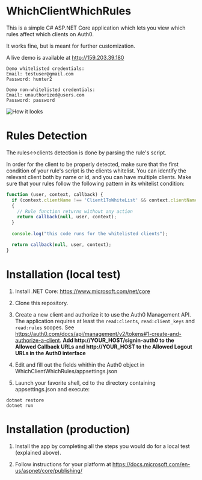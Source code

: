 # WhichClientWhichRules

This is a simple C# ASP.NET Core application which lets you view which rules affect which clients on Auth0.

It works fine, but is meant for further customization.

A live demo is available at http://159.203.39.180
```
Demo whitelisted credentials:
Email: testuser@gmail.com
Password: hunter2

Demo non-whitelisted credentials:
Email: unauthorized@users.com
Password: password
```

![How it looks](http://i.imgur.com/WR7BXVW.png)

# Rules Detection

The rules<->clients detection is done by parsing the rule's script.

In order for the client to be properly detected, make sure that the first condition of your rule's script is the clients whitelist. You can identify the relevant client both by name or id, and you can have multiple clients. Make sure that your rules follow the following pattern in its whitelist condition:

```javascript
function (user, context, callback) {
  if (context.clientName !== 'Client1ToWhiteList' && context.clientName !== 'SecondClientToWhiteList' && context.clientID !== '3wgXJTZpOPobwfQl8EeAHPsxYpKRdP5B')
  {
    // Rule function returns without any action  
    return callback(null, user, context);
  }
  
  console.log("this code runs for the whitelisted clients");

  return callback(null, user, context);
}
```

# Installation (local test)

1. Install .NET Core: https://www.microsoft.com/net/core

2. Clone this repository.

3. Create a new client and authorize it to use the Auth0 Management API. The application requires at least the `read:clients`, `read:client_keys` and `read:rules` scopes. 
See https://auth0.com/docs/api/management/v2/tokens#1-create-and-authorize-a-client. **Add http://YOUR_HOST/signin-auth0 to the Allowed Callback URLs and http://YOUR_HOST to the Allowed Logout URLs in the Auth0 interface**

4. Edit and fill out the fields whithin the Auth0 object in WhichClientWhichRules/appsettings.json

5. Launch your favorite shell, cd to the directory containing appsettings.json and execute:
```
dotnet restore
dotnet run
```

# Installation (production)

1. Install the app by completing all the steps you would do for a local test (explained above).

2. Follow instructions for your platform at https://docs.microsoft.com/en-us/aspnet/core/publishing/
